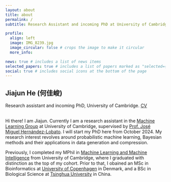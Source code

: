 ```yaml
---
layout: about
title: about
permalink: /
subtitle: Research Assistant and incoming PhD at University of Cambridge.

profile:
  align: left
  image: IMG_8239.jpg
  image_circular: false # crops the image to make it circular
  more_info: 

news: true # includes a list of news items
selected_papers: true # includes a list of papers marked as "selected={true}"
social: true # includes social icons at the bottom of the page
---
```

## Jiajun He (何佳峻)
Research assistant and incoming PhD, University of Cambridge. [CV](https://jiajunhe98.github.io/assets/pdf/New_JiajunHe_CV_academic.pdf)
<br/><br/>

Hi there! I am Jiajun. Currently I am a research assistant in the [Machine Learning Group](https://mlg.eng.cam.ac.uk/) at University of Cambridge, supervised by [Prof. José Miguel Hernández-Lobato](https://jmhl.org/).
I will start my PhD here from October 2024.
My research interest revolves around probabilistic machine learning, Bayesian methods and their applications in data generation and compression.


Previously, I completed my MPhil in [Machine Learning and Machine Intelligence](https://www.mlmi.eng.cam.ac.uk/) from University of Cambridge, where I graduated with distinction as the top of my cohort. Prior to that, I obained an MSc in Bioinformatics at [University of Copenhagen](https://www.ku.dk/english/) in Denmark, and a BSc in Biological Science at [Tsinghua University](https://www.tsinghua.edu.cn/en/) in China.

